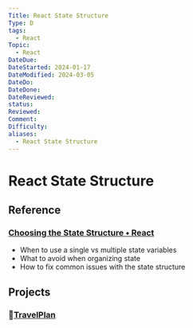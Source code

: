 ```yaml
---
Title: React State Structure
Type: D
tags:
  - React
Topic:
  - React
DateDue: 
DateStarted: 2024-01-17
DateModified: 2024-03-05
DateDo: 
DateDone: 
DateReviewed: 
status: 
Reviewed: 
Comment: 
Difficulty: 
aliases:
  - React State Structure
---
```


# React State Structure

## Reference

### [Choosing the State Structure • React](https://beta.reactjs.org/learn/choosing-the-state-structure)
- When to use a single vs multiple state variables
- What to avoid when organizing state
- How to fix common issues with the state structure

## Projects

### 📌[TravelPlan](../../DB-React-Components/TravelPlan.md)